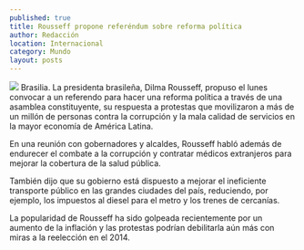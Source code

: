```yaml
---
published: true
title: Rousseff propone referéndum sobre reforma política
author: Redacción
location: Internacional
category: Mundo
layout: posts
---
```


![](http://i.imgur.com/ulsze5Hm.jpg)
Brasilia. La presidenta brasileña, Dilma Rousseff, propuso el lunes convocar a un referendo para hacer una reforma política a través de una asamblea constituyente, su respuesta a protestas que movilizaron a más de un millón de personas contra la corrupción y la mala calidad de servicios en la mayor economía de América Latina.

En una reunión con gobernadores y alcaldes, Rousseff habló además de endurecer el combate a la corrupción y contratar médicos extranjeros para mejorar la cobertura de la salud pública.

También dijo que su gobierno está dispuesto a mejorar el ineficiente transporte público en las grandes ciudades del país, reduciendo, por ejemplo, los impuestos al diesel para el metro y los trenes de cercanías.

La popularidad de Rousseff ha sido golpeada recientemente por un aumento de la inflación y las protestas podrían debilitarla aún más con miras a la reelección en el 2014.
